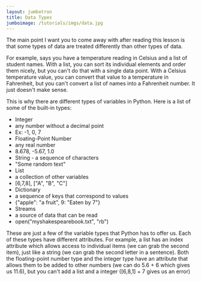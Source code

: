 ```yaml
---
layout: jumbotron
title: Data Types
jumboimage: /tutorials/imgs/data.jpg
---
```


The main point I want you to come away with after reading this lesson is that some types of data are treated differently than other types of data.

For example, says you have a temperature reading in Celsius and a list of student names. With a list, you can sort its individual elements and order them nicely, but you can't do that with a single data point. With a Celsius temperature value, you can convert that value to a temperature in Fahrenheit, but you can't convert a list of names into a Fahrenheit number. It just doesn't make sense. 

This is why there are different types of variables in Python. Here is a list of some of the built-in types:

- Integer 
 - any number without a decimal point 
 - Ex: -1, 0, 7
- Floating-Point Number 
 - any real number 
 - 8.678, -5.67, 1.0
- String - a sequence of characters 
 - "Some random text"
- List 
 - a collection of other variables 
 - [6,7,8], ["A", "B", "C"]
- Dictionary 
 - a sequence of keys that correspond to values
 - {"apple": "a fruit", 9: "Eaten by 7"}
- Streams 
 - a source of data that can be read
 - open("myshakespearebook.txt", "rb")

These are just a few of the variable types that Python has to offer us. Each of these types have different attributes. For example, a list has an index attribute which allows access to individual items (we can grab the second item),   just like a string (we can grab the second letter in a sentence). Both the floating-point number type and the integer type have an attribute that allows them to be added to other numbers (we can do 5.6 + 6 which gives us 11.6), but you can't add a list and a integer ([6,8,1] + 7 gives us an error)
